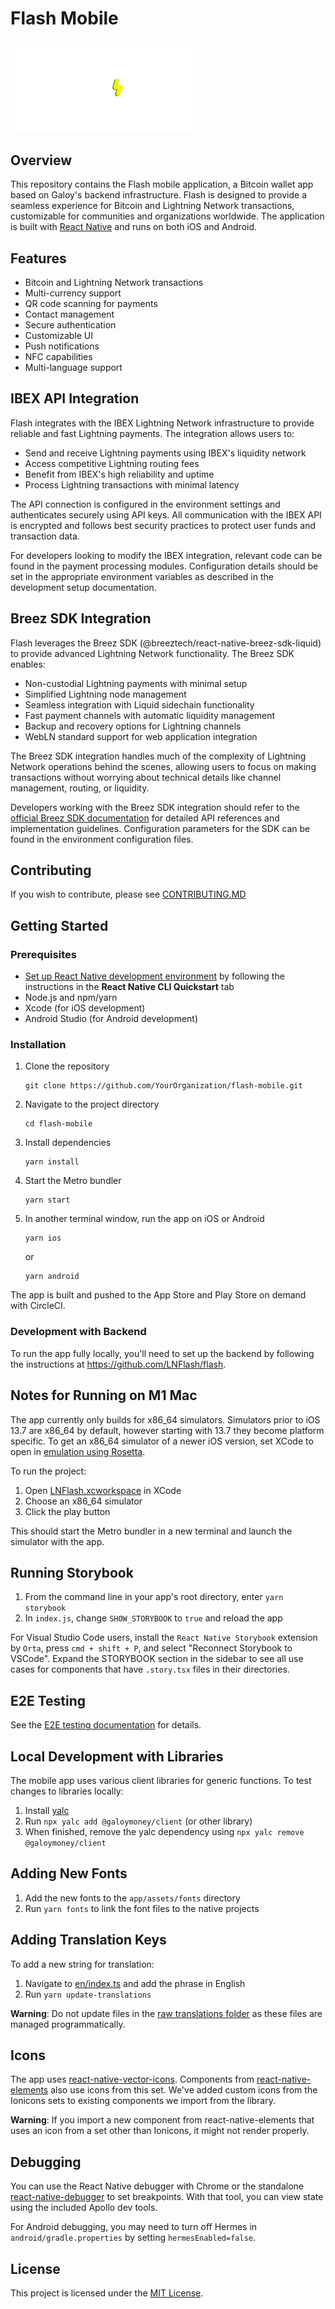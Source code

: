 # Flash Mobile

<img src=".readme/flash-logo-transparent.png" alt="Flash Logo" width="300">

## Overview

This repository contains the Flash mobile application, a Bitcoin wallet app based on Galoy's backend infrastructure. Flash is designed to provide a seamless experience for Bitcoin and Lightning Network transactions, customizable for communities and organizations worldwide. The application is built with [React Native](https://reactnative.dev/) and runs on both iOS and Android.

## Features

- Bitcoin and Lightning Network transactions
- Multi-currency support
- QR code scanning for payments
- Contact management
- Secure authentication
- Customizable UI
- Push notifications
- NFC capabilities
- Multi-language support

## IBEX API Integration

Flash integrates with the IBEX Lightning Network infrastructure to provide reliable and fast Lightning payments. The integration allows users to:

- Send and receive Lightning payments using IBEX's liquidity network
- Access competitive Lightning routing fees
- Benefit from IBEX's high reliability and uptime
- Process Lightning transactions with minimal latency

The API connection is configured in the environment settings and authenticates securely using API keys. All communication with the IBEX API is encrypted and follows best security practices to protect user funds and transaction data.

For developers looking to modify the IBEX integration, relevant code can be found in the payment processing modules. Configuration details should be set in the appropriate environment variables as described in the development setup documentation.

## Breez SDK Integration

Flash leverages the Breez SDK (@breeztech/react-native-breez-sdk-liquid) to provide advanced Lightning Network functionality. The Breez SDK enables:

- Non-custodial Lightning payments with minimal setup
- Simplified Lightning node management
- Seamless integration with Liquid sidechain functionality
- Fast payment channels with automatic liquidity management
- Backup and recovery options for Lightning channels
- WebLN standard support for web application integration

The Breez SDK integration handles much of the complexity of Lightning Network operations behind the scenes, allowing users to focus on making transactions without worrying about technical details like channel management, routing, or liquidity.

Developers working with the Breez SDK integration should refer to the [official Breez SDK documentation](https://sdk-doc.breez.technology/) for detailed API references and implementation guidelines. Configuration parameters for the SDK can be found in the environment configuration files.

## Contributing

If you wish to contribute, please see [CONTRIBUTING.MD](./CONTRIBUTING.MD)

## Getting Started

### Prerequisites

- [Set up React Native development environment](https://reactnative.dev/docs/environment-setup) by following the instructions in the **React Native CLI Quickstart** tab
- Node.js and npm/yarn
- Xcode (for iOS development)
- Android Studio (for Android development)

### Installation

1. Clone the repository
   ```
   git clone https://github.com/YourOrganization/flash-mobile.git
   ```

2. Navigate to the project directory
   ```
   cd flash-mobile
   ```

3. Install dependencies
   ```
   yarn install
   ```

4. Start the Metro bundler
   ```
   yarn start
   ```

5. In another terminal window, run the app on iOS or Android
   ```
   yarn ios
   ```
   or
   ```
   yarn android
   ```

The app is built and pushed to the App Store and Play Store on demand with CircleCI.

### Development with Backend

To run the app fully locally, you'll need to set up the backend by following the instructions at https://github.com/LNFlash/flash.

## Notes for Running on M1 Mac

The app currently only builds for x86_64 simulators. Simulators prior to iOS 13.7 are x86_64 by default, however starting with 13.7 they become platform specific. To get an x86_64 simulator of a newer iOS version, set XCode to open in [emulation using Rosetta](https://www.macworld.com/article/338843/how-to-force-a-native-m1-mac-app-to-run-as-an-intel-app-instead.html). 

To run the project:
1. Open [LNFlash.xcworkspace](./ios/LNFlash.xcworkspace/) in XCode
2. Choose an x86_64 simulator
3. Click the play button

This should start the Metro bundler in a new terminal and launch the simulator with the app.

## Running Storybook

1. From the command line in your app's root directory, enter `yarn storybook`
2. In `index.js`, change `SHOW_STORYBOOK` to `true` and reload the app

For Visual Studio Code users, install the `React Native Storybook` extension by `Orta`, press `cmd + shift + P`, and select "Reconnect Storybook to VSCode". Expand the STORYBOOK section in the sidebar to see all use cases for components that have `.story.tsx` files in their directories.

## E2E Testing

See the [E2E testing documentation](docs/e2e-testing.md) for details.

## Local Development with Libraries

The mobile app uses various client libraries for generic functions. To test changes to libraries locally:

1. Install [yalc](https://www.npmjs.com/package/yalc)
2. Run `npx yalc add @galoymoney/client` (or other library)
3. When finished, remove the yalc dependency using `npx yalc remove @galoymoney/client`

## Adding New Fonts

1. Add the new fonts to the `app/assets/fonts` directory
2. Run `yarn fonts` to link the font files to the native projects

## Adding Translation Keys

To add a new string for translation:
1. Navigate to [en/index.ts](app/i18n/en/index.ts) and add the phrase in English
2. Run `yarn update-translations`

**Warning**: Do not update files in the [raw translations folder](/app/i18n/raw-i18n/) as these files are managed programmatically.

## Icons

The app uses [react-native-vector-icons](https://github.com/oblador/react-native-vector-icons). Components from [react-native-elements](https://github.com/react-native-elements/react-native-elements) also use icons from this set. We've added custom icons from the Ionicons sets to existing components we import from the library.

**Warning**: If you import a new component from react-native-elements that uses an icon from a set other than Ionicons, it might not render properly.

## Debugging

You can use the React Native debugger with Chrome or the standalone [react-native-debugger](https://github.com/jhen0409/react-native-debugger) to set breakpoints. With that tool, you can view state using the included Apollo dev tools. 

For Android debugging, you may need to turn off Hermes in `android/gradle.properties` by setting `hermesEnabled=false`.

## License

This project is licensed under the [MIT License](LICENSE).
